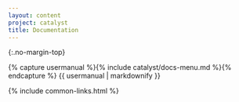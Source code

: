 ```yaml
---
layout: content
project: catalyst
title: Documentation
---
```


{:.no-margin-top}
<div id="toc" project="catalyst">
{% capture usermanual %}{% include catalyst/docs-menu.md %}{% endcapture %}
{{ usermanual | markdownify }}
</div>

{% include common-links.html %}